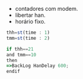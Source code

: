 - contadores com modem.
- libertar han.
- horário fixo.


```js
thh=st(time : 1)
tmm=st(time : 2)

if thh==21
and tmm==10
then
=>BackLog HanDelay 600;
endif
```

